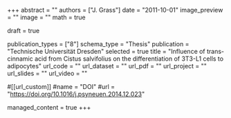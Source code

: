 +++
abstract = ""
authors = ["J. Grass"]
date = "2011-10-01"
image_preview = ""
image = ""
math = true

draft = true

publication_types = ["8"]
schema_type = "Thesis"
publication = "Technische Universität Dresden"
selected = true
title = "Influence of trans-cinnamic acid from Cistus salvifolius on the differentiation of 3T3-L1 cells to adipocytes"
url_code = ""
url_dataset = ""
url_pdf = ""
url_project = ""
url_slides = ""
url_video = ""

#[[url_custom]]
#name = "DOI"
#url = "https://doi.org/10.1016/j.psyneuen.2014.12.023"

managed_content = true
+++
